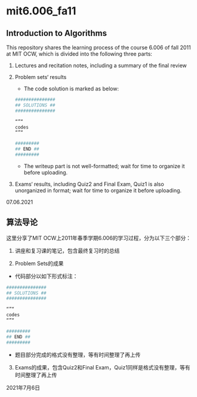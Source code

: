 # mit6.006_fa11

## Introduction to Algorithms

This repository shares the learning process of the course 6.006 of fall 2011 at MIT OCW, which is divided into the following three parts:

1. Lectures and recitation notes, including a summary of the final review

2. Problem sets‘ results

   - The code solution is marked as below:

   ```python
   ###############
   ## SOLUTIONS ##
   ###############
   
   “”“
   codes
   “”“
   
   #########
   ## END ##
   #########
   ```

   - The writeup part is not well-formatted; wait for time to organize it before uploading.

3. Exams‘ results, including Quiz2 and Final Exam, Quiz1 is also unorganized in format; wait for time to organize it before uploading.

07.06.2021



## 算法导论

这里分享了MIT OCW上2011年春季学期6.006的学习过程，分为以下三个部分：

1. 讲座和复习课的笔记，包含最终复习时的总结

2. Problem Sets的成果

  - 代码部分以如下形式标注：

  ```python
  ###############
  ## SOLUTIONS ##
  ###############
  
  “”“
  codes
  “”“
  
  #########
  ## END ##
  #########
  ```

  - 题目部分完成的格式没有整理，等有时间整理了再上传

3. Exams的成果，包含Quiz2和Final Exam，Quiz1同样是格式没有整理，等有时间整理了再上传

2021年7月6日
